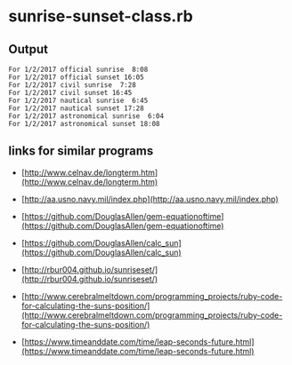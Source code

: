 # sunrise-sunset-class.rb

## Output

    For 1/2/2017 official sunrise  8:08
    For 1/2/2017 official sunset 16:05
    For 1/2/2017 civil sunrise  7:28
    For 1/2/2017 civil sunset 16:45
    For 1/2/2017 nautical sunrise  6:45
    For 1/2/2017 nautical sunset 17:28
    For 1/2/2017 astronomical sunrise  6:04
    For 1/2/2017 astronomical sunset 18:08

## links for similar programs

* [http://www.celnav.de/longterm.htm](http://www.celnav.de/longterm.htm)

* [http://aa.usno.navy.mil/index.php](http://aa.usno.navy.mil/index.php)

* [https://github.com/DouglasAllen/gem-equationoftime](https://github.com/DouglasAllen/gem-equationoftime)

* [https://github.com/DouglasAllen/calc_sun](https://github.com/DouglasAllen/calc_sun)

* [http://rbur004.github.io/sunriseset/](http://rbur004.github.io/sunriseset/)

* [http://www.cerebralmeltdown.com/programming_projects/ruby-code-for-calculating-the-suns-position/](http://www.cerebralmeltdown.com/programming_projects/ruby-code-for-calculating-the-suns-position/)

* [https://www.timeanddate.com/time/leap-seconds-future.html](https://www.timeanddate.com/time/leap-seconds-future.html)
